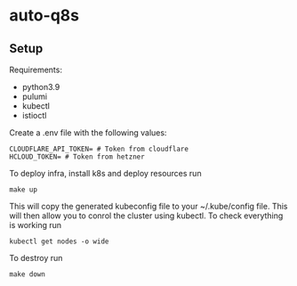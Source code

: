 # auto-q8s

## Setup

Requirements:

- python3.9
- pulumi
- kubectl
- istioctl

Create a .env file with the following values:

```
CLOUDFLARE_API_TOKEN= # Token from cloudflare
HCLOUD_TOKEN= # Token from hetzner 
```

To deploy infra, install k8s and deploy resources run

```
make up
```

This will copy the generated kubeconfig file to your ~/.kube/config file. This will then allow you to conrol the cluster using kubectl. To check everything is working run

```
kubectl get nodes -o wide
```

To destroy run

```
make down
```


